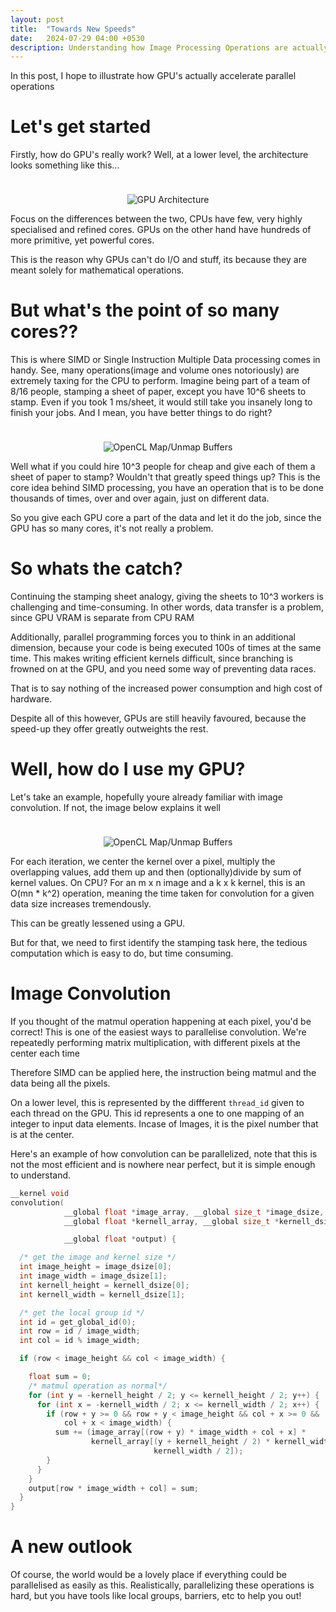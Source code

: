 ```yaml
---
layout: post
title:  "Towards New Speeds"
date:   2024-07-29 04:00 +0530
description: Understanding how Image Processing Operations are actually parallelised
---
```


<p class="intro">In this post, I hope to illustrate how GPU's actually accelerate parallel operations</p>

# Let's get started
Firstly, how do GPU's really work? Well, at a lower level, the architecture looks something like this...

<p align="center" width="100%">
  <img src="{{ site.baseurl }}/assets/img/gpu-arch.png" alt="GPU Architecture" style="margin-bottom: 0; margin-top: 24px"> 
</p>

Focus on the differences between the two, CPUs have few, very highly specialised and refined cores.
GPUs on the other hand have hundreds of more primitive, yet powerful cores.

This is the reason why GPUs can't do I/O and stuff, its because they are meant solely for mathematical operations.

# But what's the point of so many cores??
This is where SIMD or Single Instruction Multiple Data processing comes in handy. See, many operations(image and volume ones notoriously) are extremely taxing for the CPU to perform.
Imagine being part of a team of 8/16 people, stamping a sheet of paper, except you have 10^6 sheets to stamp.
Even if you took 1 ms/sheet, it would still take you insanely long to finish your jobs. And I mean, you have better things to do right?

<p align="center" width="100%">
  <img src="{{ site.baseurl }}/assets/img/simd.png" alt="OpenCL Map/Unmap Buffers" style="margin-bottom: 0; margin-top: 24px"> 
</p>

Well what if you could hire 10^3 people for cheap and give each of them a sheet of paper to stamp? Wouldn't that greatly speed things up?
This is the core idea behind SIMD processing, you have an operation that is to be done thousands of times, over and over again, just on different data.

So you give each GPU core a part of the data and let it do the job, since the GPU has so many cores, it's not really a problem.


# So whats the catch?
Continuing the stamping sheet analogy, giving the sheets to 10^3 workers is challenging and time-consuming. In other words, data transfer is a problem, since GPU VRAM is separate from CPU RAM

Additionally, parallel programming forces you to think in an additional dimension, because your code is being executed 100s of times at the same time. This makes writing efficient kernels difficult, since branching is frowned on at the GPU, and you need some way of preventing data races.

That is to say nothing of the increased power consumption and high cost of hardware.

Despite all of this however, GPUs are still heavily favoured, because the speed-up they offer greatly outweights the rest.


# Well, how do I use my GPU?
Let's take an example, hopefully youre already familiar with image convolution. If not, the image below explains it well

<p align="center" width="100%">
  <img src="{{ site.baseurl }}/assets/img/convol.png" alt="OpenCL Map/Unmap Buffers" style="margin-bottom: 0; margin-top: 24px"> 
</p>

For each iteration, we center the kernel over a pixel, multiply the overlapping values, add them up and then (optionally)divide by sum of kernel values.
On CPU? For an m x n image and a k x k kernel, this is an O(mn * k^2) operation, meaning the time taken for convolution for a given data size increases tremendously.

This can be greatly lessened using a GPU.

But for that, we need to first identify the stamping task here, the tedious computation which is easy to do, but time consuming.

# Image Convolution
If you thought of the matmul operation happening at each pixel, you'd be correct!
This is one of the easiest ways to parallelise convolution. We're repeatedly performing matrix multiplication, with different pixels at the center each time

Therefore SIMD can be applied here, the instruction being matmul and the data being all the pixels.

On a lower level, this is represented by the diffferent `thread_id` given to each thread on the GPU. This id represents a one to one mapping of an integer to input data elements.
Incase of Images, it is the pixel number that is at the center.

Here's an example of how convolution can be parallelized, note that this is not the most efficient and is nowhere near perfect, but it is simple enough to understand.

```C
__kernel void
convolution(
            __global float *image_array, __global size_t *image_dsize,
            __global float *kernell_array, __global size_t *kernell_dsize,

            __global float *output) {

  /* get the image and kernel size */
  int image_height = image_dsize[0];
  int image_width = image_dsize[1];
  int kernell_height = kernell_dsize[0];
  int kernell_width = kernell_dsize[1];

  /* get the local group id */
  int id = get_global_id(0);
  int row = id / image_width;
  int col = id % image_width;

  if (row < image_height && col < image_width) {

    float sum = 0;
    /* matmul operation as normal*/
    for (int y = -kernell_height / 2; y <= kernell_height / 2; y++) {
      for (int x = -kernell_width / 2; x <= kernell_width / 2; x++) {
        if (row + y >= 0 && row + y < image_height && col + x >= 0 &&
            col + x < image_width) {
          sum += (image_array[(row + y) * image_width + col + x] *
                  kernell_array[(y + kernell_height / 2) * kernell_width + x +
                                kernell_width / 2]);
        }
      }
    }
    output[row * image_width + col] = sum;
  }
}

```
# A new outlook
Of course, the world would be a lovely place if everything could be parallelised as easily as this. Realistically, parallelizing these operations is hard, but you have tools like local groups, barriers, etc to help you out!
